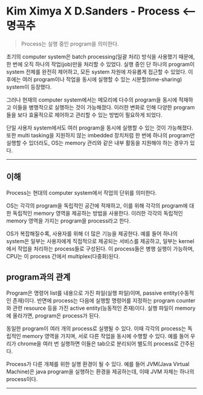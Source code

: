 # Kim Ximya X D.Sanders - Process <-- 명곡추

> Process는 실행 중인 program을 의미한다.

초기의 computer system은 batch processing(일괄 처리) 방식을 사용했기 때문에, 한 번에 오직 하나의 작업(job)만을 처리할 수 있었다. 실행 중인 단 하나의 program이 system 전체를 완전히 제어하고, 모든 system 자원에 자유롭게 접근할 수 있었다. 이후에는 여러 program이나 작업을 동시에 실행할 수 있는 시분할(time-sharing) system이 등장했다.

그러나 현재의 computer system에서는 메모리에 다수의 program을 동시에 적재하고 이들을 병행적으로 실행하는 것이 가능해졌다. 이러한 변화로 인해 다양한 program들을 보다 효율적으로 제어하고 관리할 수 있는 방법이 필요하게 되었다.

단일 사용자 system에서도 여러 program을 동시에 실행할 수 있는 것이 가능해졌다. 또한 multi tasking을 지원하지 않는 imbedded 장치처럼 한 번에 하나의 program만 실행할 수 있더라도, OS는 memory 관리와 같은 내부 활동을 지원해야 하는 경우가 있다.

---

## 이해

Process는 현대의 computer system에서 작업의 단위를 의미한다.

OS는 각각의 program을 독립적인 공간에 적재하고, 이를 위해 각각의 program에 대한 독립적인 memory 영역을 제공하는 방법을 사용한다. 이러한 각각의 독립적인 memory 영역을 가지는 program을 process라고 한다.

OS가 복잡해질수록, 사용자를 위해 더 많은 기능을 제공한다. 예를 들어 하나의 system은 일부는 사용자에게 직접적으로 제공되는 서비스를 제공하고, 일부는 kernel에서 작업을 처리하는 process들로 구성된다. 이 process들은 병행 실행이 가능하며, CPU는 이 process 간에서 multiplex(다중화)된다.

## program과의 관계

Program은 명령어 list를 내용으로 가진 파일(실행 파일)이며, passive entity(수동적인 존재)이다. 반면에 process는 다음에 실행할 명령어를 지정하는 program counter와 관련 resource 등을 가진 active entity(능동적인 존재)이다. 실행 파일이 memory에 올라가면, program은 process가 된다.

동일한 program이 여러 개의 process로 실행될 수 있다. 이때 각각의 process는 독립적인 memory 영역을 가지며, 서로 다른 작업을 동시에 수행할 수 있다. 예를 들어 우리가 chrome을 여러 번 실행하면 이들은 tab으로 분리되어 별도의 process로 간주된다.

Process가 다른 개체를 위한 실행 환경이 될 수 있다. 예를 들어 JVM(Java Virtual Machine)은 java program을 실행하는 환경을 제공하는데, 이때 JVM 자체는 하나의 process이다.

---
